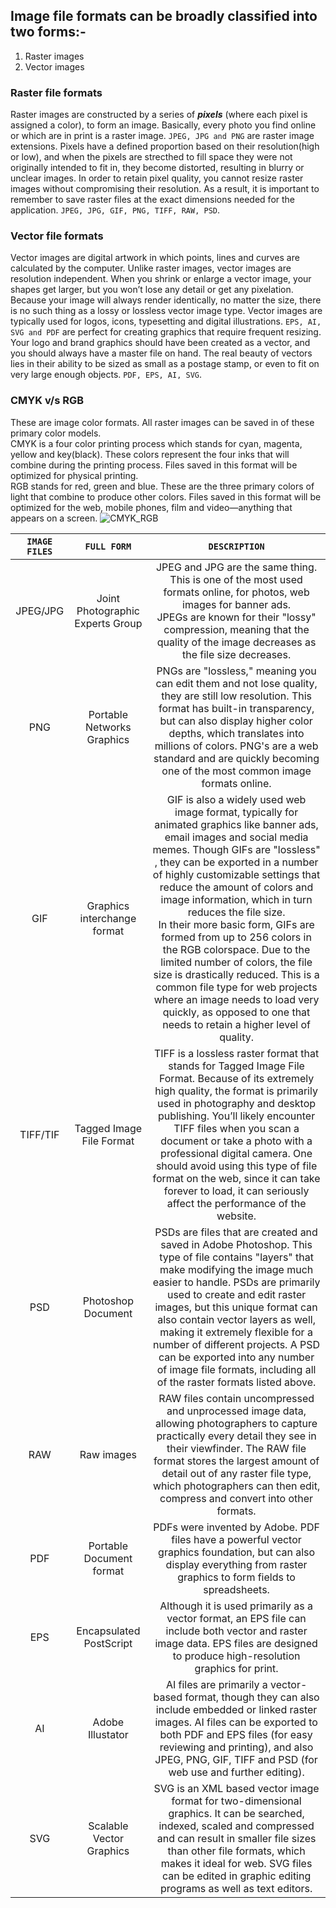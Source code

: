 ## Image file formats can be broadly classified into two forms:-
1) Raster images 
2) Vector images

### Raster file formats
Raster images are constructed by a series of ***pixels*** (where each pixel is assigned a color), to form an image. Basically, every photo you find online or which are in print is a raster image. `JPEG, JPG and PNG` are raster image extensions. 
Pixels have a defined proportion based on their resolution(high or low), and when the pixels are strecthed to fill space they were not originally intended to fit in, they become distorted, resulting in blurry or unclear images. In order to  retain pixel quality, you cannot resize raster images without compromising their resolution. As a result, it is important to remember to save raster files at the exact dimensions needed for the application. 
`JPEG, JPG, GIF, PNG, TIFF, RAW, PSD`.

### Vector file formats
Vector images are digital artwork in which points, lines and curves are calculated by the computer. Unlike raster images, vector images are resolution independent. When you shrink or enlarge a vector image, your shapes get larger, but you won’t lose any detail or get any pixelation. Because your image will always render identically, no matter the size, there is no such thing as a lossy or lossless vector image type. Vector images are typically used for logos, icons, typesetting and digital illustrations. `EPS, AI, SVG and PDF` are perfect for creating graphics that require frequent resizing. Your logo and brand graphics should have been created as a vector, and you should always have a master file on hand. The real beauty of vectors lies in their ability to be sized as small as a postage stamp, or even to fit on very large enough objects. `PDF, EPS, AI, SVG`.

### CMYK v/s RGB
These are image color formats. All raster images can be saved in of these primary color models.   
CMYK is a four color printing process which stands for cyan, magenta, yellow and key(black). These colors represent the four inks that will combine during the printing process. Files saved in this format will be optimized for physical printing.   
RGB stands for red, green and blue. These are the three primary colors of light that combine to produce other colors. Files saved in this format will be optimized for the web, mobile phones, film and video—anything that appears on a screen. 
![CMYK_RGB](https://www.color-meanings.com/wp-content/uploads/2022/02/rgb-vs-cmyk-color-models-1024x562.png)   <br>

|`IMAGE FILES`|`FULL FORM`| `DESCRIPTION`|
|:----------------------:|:--------:|:-------:|
|JPEG/JPG| Joint Photographic Experts Group| JPEG and JPG are the same thing. This is one of the most used formats online, for photos, web images for banner ads. <br> JPEGs are known for their "lossy" compression, meaning that the quality of the image decreases as the file size decreases.|
|PNG| Portable Networks Graphics| PNGs are "lossless," meaning you can edit them and not lose quality, they are still low resolution. This format has built-in transparency, but can also display higher color depths, which translates into millions of colors. PNG's are a web standard and are quickly becoming one of the most common image formats online.|
|GIF| Graphics interchange format|GIF is also a widely used web image format, typically for animated graphics like banner ads, email images and social media memes. Though GIFs are "lossless" , they can be exported in a number of highly customizable settings that reduce the amount of colors and image information, which in turn reduces the file size. <br> In their more basic form, GIFs are formed from up to 256 colors in the RGB colorspace. Due to the limited number of colors, the file size is drastically reduced. This is a common file type for web projects where an image needs to load very quickly, as opposed to one that needs to retain a higher level of quality. |
|TIFF/TIF|Tagged Image File Format|TIFF is a lossless raster format that stands for Tagged Image File Format. Because of its extremely high quality, the format is primarily used in photography and desktop publishing. You’ll likely encounter TIFF files when you scan a document or take a photo with a professional digital camera. One should avoid using this type of file format on the web, since it can take forever to load, it can seriously affect the performance of the website.|
|PSD| Photoshop Document|PSDs are files that are created and saved in Adobe Photoshop.  This type of file contains "layers" that make modifying the image much easier to handle. PSDs are primarily used to create and edit raster images, but this unique format can also contain vector layers as well, making it extremely flexible for a number of different projects. A PSD can be exported into any number of image file formats, including all of the raster formats listed above.|
|RAW|Raw images|RAW files contain uncompressed and unprocessed image data, allowing photographers to capture practically every detail they see in their viewfinder. The RAW file format stores the largest amount of detail out of any raster file type, which photographers can then edit, compress and convert into other formats.|
|PDF| Portable Document format| PDFs were invented by Adobe. PDF files have a powerful vector graphics foundation, but can also display everything from raster graphics to form fields to spreadsheets.|
|EPS|Encapsulated PostScript|Although it is used primarily as a vector format, an EPS file can include both vector and raster image data. EPS files are designed to produce high-resolution graphics for print.|
|AI| Adobe Illustator|AI files are primarily a vector-based format, though they can also include embedded or linked raster images. AI files can be exported to both PDF and EPS files (for easy reviewing and printing), and also JPEG, PNG, GIF, TIFF and PSD (for web use and further editing).|
|SVG|Scalable Vector Graphics|SVG is an XML based vector image format for two-dimensional graphics. It can be searched, indexed, scaled and compressed and can result in smaller file sizes than other file formats, which makes it ideal for web. SVG files can be edited in graphic editing programs as well as text editors.|



